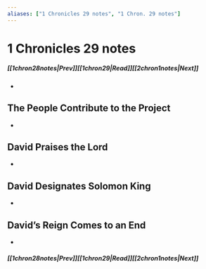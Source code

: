 ```yaml
---
aliases: ["1 Chronicles 29 notes", "1 Chron. 29 notes"]
---
```

# 1 Chronicles 29 notes
##### <span class=arrow-left></span>[[1chron28notes|Prev]]<span class=navigation-separator></span>[[1chron29|Read]]<span class=navigation-separator></span>[[2chron1notes|Next]]<span class=arrow-right></span>
- 
## The People Contribute to the Project
- 
## David Praises the Lord
- 
## David Designates Solomon King
- 
## David’s Reign Comes to an End
- 
##### <span class=arrow-left></span>[[1chron28notes|Prev]]<span class=navigation-separator></span>[[1chron29|Read]]<span class=navigation-separator></span>[[2chron1notes|Next]]<span class=arrow-right></span>